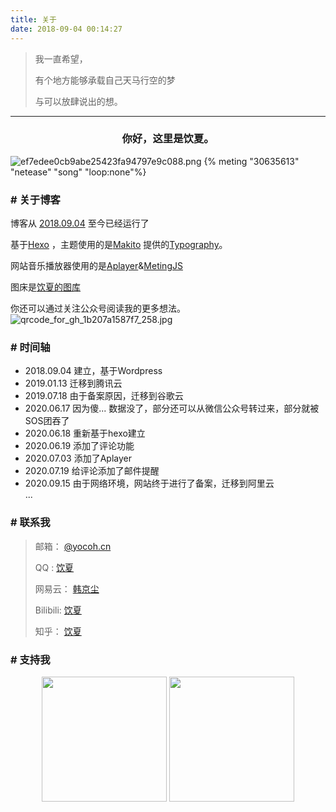 ```yaml
---
title: 关于
date: 2018-09-04 00:14:27
---
```

> 我一直希望，
>
> 有个地方能够承载自己天马行空的梦
>
> 与可以放肆说出的想。



---

<center><h3>你好，这里是饮夏。</h3></center>


![ef7edee0cb9abe25423fa94797e9c088.png](http://img.yocoh.cn/images/2020/08/30/ef7edee0cb9abe25423fa94797e9c088.png)
{% meting "30635613" "netease" "song" "loop:none"%}

### \# 关于博客

博客从 [2018.09.04](https://blog.yocoh.cn/about/index.html) 至今已经运行了 <span id="htmer_time" style=" font-weight: bold;"></span>



基于[Hexo](https://hexo.io/) ，主题使用的是[Makito](https://www.keep.moe) 提供的[Typography](https://github.com/SumiMakito/hexo-theme-typography)。



网站音乐播放器使用的是[Aplayer](https://aplayer.js.org)&[MetingJS](https://github.com/metowolf/MetingJS)



图床是[饮夏的图库](https://img.yocoh.cn)


你还可以通过关注公众号阅读我的更多想法。
![qrcode_for_gh_1b207a1587f7_258.jpg](http://img.yocoh.cn/images/2020/06/20/qrcode_for_gh_1b207a1587f7_258.jpg)

### \# 时间轴
- 2018.09.04 建立，基于Wordpress
- 2019.01.13 迁移到腾讯云
- 2019.07.18 由于备案原因，迁移到谷歌云
- 2020.06.17 因为傻... 数据没了，部分还可以从微信公众号转过来，部分就被SOS团吞了
- 2020.06.18 重新基于hexo建立
- 2020.06.19 添加了评论功能
- 2020.07.03 添加了Aplayer
- 2020.07.19 给评论添加了邮件提醒
- 2020.09.15 由于网络环境，网站终于进行了备案，迁移到阿里云  
...


### \# 联系我

> 邮箱：	[@yocoh.cn](mailto:vate-J@outlook.com)  
>
> QQ :	 [饮夏](http://sighttp.qq.com/authd?IDKEY=355d36fb7d91e7c6b9860ed289a65c2a7f3c0ce24de00338)
>
> 网易云：	[韩京尘](https://music.163.com/#/user/home?id=266002573)
>
> Bilibili:	[饮夏](https://space.bilibili.com/18569261/)
>
> 知乎：	[饮夏](https://www.zhihu.com/people/han-jin-90-92)



### \# 支持我



<center class = "half">
    <img src = 'https://img.yocoh.cn/images/2020/09/15/1600087726.jpg'  width = "200">
    <img src = "https://img.yocoh.cn/images/2020/09/15/image.png"  width = "200" >
</center>






 <script>
    function secondToDate(second) {
        if (!second) {
            return 0;
        }
        var time = new Array(0, 0, 0, 0, 0);
        if (second >= 365 * 24 * 3600) {
            time[0] = parseInt(second / (365 * 24 * 3600));
            second %= 365 * 24 * 3600;
        }
        if (second >= 24 * 3600) {
            time[1] = parseInt(second / (24 * 3600));
            second %= 24 * 3600;
        }
        if (second >= 3600) {
            time[2] = parseInt(second / 3600);
            second %= 3600;
        }
        if (second >= 60) {
            time[3] = parseInt(second / 60);
            second %= 60;
        }
        if (second > 0) {
            time[4] = second;
        }
        return time;
    };
    function setTime() {
        var create_time = Math.round(new Date(Date.UTC(2018, 8, 4, 0, 13, 33)).getTime() / 1000);
        var timestamp = Math.round((new Date().getTime() + 8 * 60 * 60 * 1000) / 1000);
        currentTime = secondToDate((timestamp - create_time));
        if (currentTime[0]==0){
            currentTimeHtml = currentTime[1] + '天'+ currentTime[2] + '时' + currentTime[3] + '分' + currentTime[4] + '秒';
        }else{
            currentTimeHtml = currentTime[0] + '年' + currentTime[1] + '天' + currentTime[2] + '时' + currentTime[3] + '分' + currentTime[4] + '秒';
        }
       
        if (document.getElementById("htmer_time")){
            document.getElementById("htmer_time").innerHTML = currentTimeHtml;
        }else{
            clearInterval(timer);
        }
    }
    var timer = setInterval(setTime, 1000);
</script>
